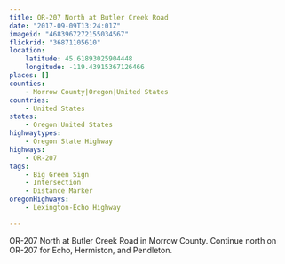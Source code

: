 ```yaml
---
title: OR-207 North at Butler Creek Road
date: "2017-09-09T13:24:01Z"
imageid: "4683967272155034567"
flickrid: "36871105610"
location:
    latitude: 45.61893025904448
    longitude: -119.43915367126466
places: []
counties:
    - Morrow County|Oregon|United States
countries:
    - United States
states:
    - Oregon|United States
highwaytypes:
    - Oregon State Highway
highways:
    - OR-207
tags:
    - Big Green Sign
    - Intersection
    - Distance Marker
oregonHighways:
    - Lexington-Echo Highway

---
```

OR-207 North at Butler Creek Road in Morrow County.  Continue north on OR-207 for Echo, Hermiston, and Pendleton.